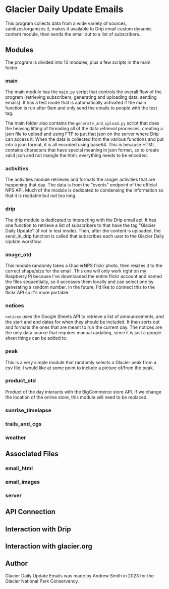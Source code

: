 # Glacier Daily Update Emails

This program collects data from a wide variety of sources, sanitizes/organizes it, makes it available to Drip email custom dynamic content module, then sends the email out to a list of subscribers.

## Modules

The program is divided into 10 modules, plus a few scripts in the main folder.

### main
The main module has the `main.py` script that controls the overall flow of the program (retrieving subscribers, generating and uploading data, sending emails). It has a test mode that is automatically activated if the main function is run after 9am and only send the emails to people with the test tag.

The main folder also contains the `generate_and_upload.py` script that does the heaving lifting of threading all of the data retrieval processes, creating a json file to upload and using FTP to put that json on the server where Drip can access it. When the data is collected from the various functions and put into a json format, it is all encoded using base64. This is because HTML contains characters that have special meaning in json format, so to create valid json and not mangle the html, everything needs to be encoded.

### activities
The activities module retrieves and formats the ranger activities that are happening that day. The data is from the "events" endpoint of the official NPS API. Much of the module is dedicated to condensing the information so that it is readable but not too long.

### drip
The drip module is dedicated to interacting with the Drip email api. It has one function to retrieve a list of subscribers to that have the tag "Glacier Daily Update" (if not in test mode). Then, after the content is uploaded, the send_in_drip function is called that subscribes each user to the Glacier Daily Update workflow.

### image_otd
This module randomly takes a GlacierNPS flickr photo, then resizes it to the correct shape/size for the email. This one will only work right on my Raspberry Pi because I've downloaded the entire flickr account and named the files sequentially, so it accesses them locally and can select one by generating a random number. In the future, I'd like to connect this to the flickr API so it's more portable.

### notices
`notices` uses the Google Sheets API to retrieve a list of announcements, and the start and end dates for when they should be included. It then sorts out and formats the ones that are meant to run the current day. The notices are the only data source that requires manual updating, since it is just a google sheet things can be added to. 

### peak
This is a very simple module that randomly selects a Glacier peak from a csv file. I would like at some point to include a picture of/from the peak.

### product_otd
Product of the day interacts with the BigCommerce store API. If we change the location of the online store, this module will need to be replaced.  

### sunrise_timelapse

### trails_and_cgs

### weather

## Associated Files


### email_html

### email_images

### server

## API Connection


## Interaction with Drip

## Interaction with glacier.org


## Author

Glacier Daily Update Emails was made by Andrew Smith in 2023 for the Glacier National Park Conservancy.
